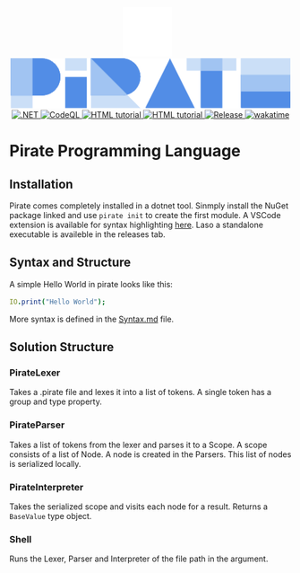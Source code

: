 <p align="center">
    <img height="88" src=".github/owllogowhite.png" alt="Material Bread logo" style="margin-right:12px;"><br>
    <img width="500" src=".github/logo.png" alt="Material Bread logo">
    <br>
    <a href="https://github.com/joerivanarkel/PirateLang/actions/workflows/dotnet.yml">
        <img src="https://github.com/joerivanarkel/PirateLang/actions/workflows/dotnet.yml/badge.svg" alt=".NET">
    </a>
    <a href="https://github.com/piratelang/pirate/actions/workflows/github-code-scanning/codeql">
        <img src="https://github.com/piratelang/pirate/actions/workflows/github-code-scanning/codeql/badge.svg" alt="CodeQL">
    </a>
    <a href="https://www.nuget.org/packages/PirateLang.CLI">
        <img src="https://img.shields.io/nuget/v/PirateLang.CLI.svg" alt="HTML tutorial">
    </a>
    <a href="https://marketplace.visualstudio.com/items?itemName=joerivanarkel.piratelang">
        <img src="https://img.shields.io/visual-studio-marketplace/v/joerivanarkel.piratelang?label=VSCode%20Extension" alt="HTML tutorial">
    </a>
    <a href="https://github.com/piratelang/PirateLang/releases">
        <img src="https://img.shields.io/github/v/release/joerivanarkel/piratelang" alt="Release">
    </a>
    <a href="https://wakatime.com/badge/user/261ee501-1b33-464c-8873-6be422308f2f/project/addb9833-5df4-46f5-98b2-36bfb78b5994">
        <img src="https://wakatime.com/badge/user/261ee501-1b33-464c-8873-6be422308f2f/project/addb9833-5df4-46f5-98b2-36bfb78b5994.svg" alt="wakatime">
    </a>
</p>

# Pirate Programming Language


## Installation
Pirate comes completely installed in a dotnet tool. Sinmply install the NuGet package linked and use `pirate init` to create the first module. A VSCode extension is available for syntax highlighting [here](https://github.com/joerivanarkel/PirateLang.VSCode). Laso a standalone executable is availeble in the releases tab.

## Syntax and Structure
A simple Hello World in pirate looks like this:
```nim
IO.print("Hello World");
```
More syntax is defined in the [Syntax.md](syntax.md) file.


## Solution Structure
### PirateLexer
Takes a .pirate file and lexes it into a list of tokens. A single token has a group and type property.

### PirateParser
Takes a list of tokens from the lexer and parses it to a Scope. A scope consists of a list of Node. A node is created in the Parsers. This list of nodes is serialized locally.

### PirateInterpreter
Takes the serialized scope and visits each node for a result. Returns a `BaseValue` type object.

### Shell
Runs the Lexer, Parser and Interpreter of the file path in the argument.
